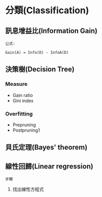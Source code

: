 # 分類(Classification)

## 訊息增益比(Information Gain)
`公式:`
```
Gain(A) = Info(D) - InfoA(D)
```

## 決策樹(Decision Tree)
### Measure
* Gain ratio
* Gini index

### Overfitting
* Prepruning
* Postpruning1

## 貝氏定理(Bayes' theorem)

## 線性回歸(Linear regression)
`步驟`
1. 找出線性方程式

